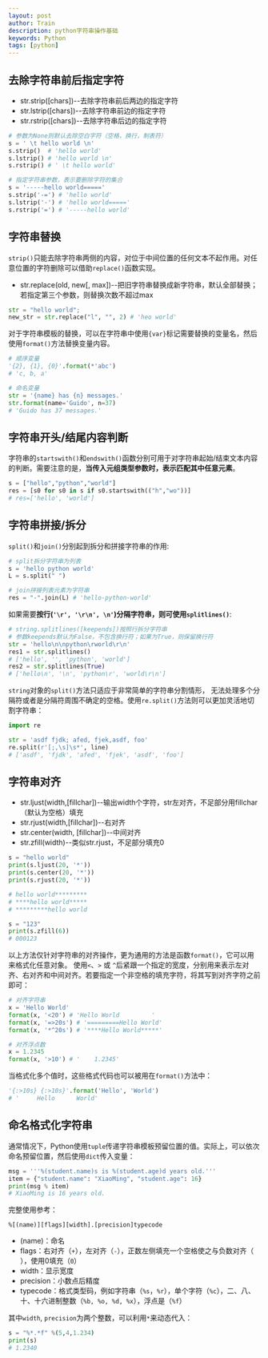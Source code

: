 ```yaml
---
layout: post
author: Train
description: python字符串操作基础
keywords: Python
tags: [python]
---
```


## 去除字符串前后指定字符

- str.strip([chars])--去除字符串前后两边的指定字符
- str.lstrip([chars])--去除字符串前边的指定字符
- str.rstrip([chars])--去除字符串后边的指定字符

``` python
# 参数为None则默认去除空白字符（空格，换行，制表符）
s = ' \t hello world \n'
s.strip()  # 'hello world'
s.lstrip() # 'hello world \n'
s.rstrip() # ' \t hello world'

# 指定字符串参数，表示要删除字符的集合
s = '-----hello world====='
s.strip('-=') # 'hello world'
s.lstrip('-') # 'hello world====='
s.rstrip('=') # '-----hello world'
```

## 字符串替换

`strip()`只能去除字符串两侧的内容，对位于中间位置的任何文本不起作用。对任意位置的字符删除可以借助`replace()`函数实现。

- str.replace(old, new[, max])--把旧字符串替换成新字符串，默认全部替换；若指定第三个参数，则替换次数不超过max

``` python
str = "hello world";
new_str = str.replace("l", "", 2) # 'heo world'
```

对于字符串模板的替换，可以在字符串中使用`{var}`标记需要替换的变量名，然后使用`format()`方法替换变量内容。

``` python
# 顺序变量
'{2}, {1}, {0}'.format(*'abc')
# 'c, b, a'

# 命名变量
str = '{name} has {n} messages.'
str.format(name='Guido', n=37)
# 'Guido has 37 messages.'
```

## 字符串开头/结尾内容判断

字符串的`startswith()`和`endswith()`函数分别可用于对字符串起始/结束文本内容的判断。需要注意的是，**当传入元组类型参数时，表示匹配其中任意元素**。

``` python
s = ["hello","python","world"]
res = [s0 for s0 in s if s0.startswith(("h","wo"))]
# res=['hello', 'world']
```

## 字符串拼接/拆分

`split()`和`join()`分别起到拆分和拼接字符串的作用:

``` python
# split拆分字符串为列表
s = 'hello python world'
L = s.split(" ")

# join拼接列表元素为字符串
res = "-".join(L) # 'hello-python-world'
```

如果需要**按行(`'\r', '\r\n', \n'`)分隔字符串，则可使用`splitlines()`**:

``` python
# string.splitlines([keepends])按照行拆分字符串
# 参数keepends默认为False，不包含换行符；如果为True，则保留换行符
str = 'hello\n\npython\rworld\r\n'
res1 = str.splitlines()
# ['hello', '', 'python', 'world']
res2 = str.splitlines(True)
# ['hello\n', '\n', 'python\r', 'world\r\n']
```

`string`对象的`split()`方法只适应于非常简单的字符串分割情形， 无法处理多个分隔符或者是分隔符周围不确定的空格。使用`re.split()`方法则可以更加灵活地切割字符串：

``` python
import re

str = 'asdf fjdk; afed, fjek,asdf, foo'
re.split(r'[;,\s]\s*', line)
# ['asdf', 'fjdk', 'afed', 'fjek', 'asdf', 'foo']
```

## 字符串对齐

- str.ljust(width,[fillchar])--输出width个字符，str左对齐，不足部分用fillchar（默认为空格）填充
- str.rjust(width,[fillchar])--右对齐
- str.center(width, [fillchar])--中间对齐
- str.zfill(width)--类似str.rjust，不足部分填充0

``` python
s = "hello world"
print(s.ljust(20, '*'))
print(s.center(20, '*'))
print(s.rjust(20, '*'))

# hello world*********
# ****hello world*****
# *********hello world

s = "123"
print(s.zfill(6))
# 000123
```

以上方法仅针对字符串的对齐操作，更为通用的方法是函数`format()`，它可以用来格式化任意对象。 使用`<`、`>` 或 `^`后紧跟一个指定的宽度，分别用来表示左对齐、右对齐和中间对齐。若要指定一个非空格的填充字符，将其写到对齐字符之前即可：

``` python
# 对齐字符串
x = 'Hello World'
format(x, '<20') # 'Hello World         '
format(x, '=>20s') # '=========Hello World'
format(x, '*^20s') # '****Hello World*****'

# 对齐浮点数
x = 1.2345
format(x, '>10') # '    1.2345'

```

当格式化多个值时，这些格式代码也可以被用在`format()`方法中：

``` python
'{:>10s} {:>10s}'.format('Hello', 'World')
# '     Hello      World'
```

## 命名格式化字符串

通常情况下，Python使用`tuple`传递字符串模板预留位置的值。实际上，可以依次命名预留位置，然后使用`dict`传入变量：

```python
msg = '''%(student.name)s is %(student.age)d years old.'''
item = {"student.name": "XiaoMing", "student.age": 16}
print(msg % item)
# XiaoMing is 16 years old.
```

完整使用参考：

```
%[(name)][flags][width].[precision]typecode
```

- (name)：命名
- flags：右对齐（`+`），左对齐（`-`），正数左侧填充一个空格使之与负数对齐（` `），使用0填充（`0`）
- width：显示宽度
- precision：小数点后精度
- typecode：格式类型码，例如字符串（`%s`，`%r`），单个字符（`%c`），二、八、十、十六进制整数（`%b, %o, %d, %x`），浮点是（`%f`）

其中`width`, `precision`为两个整数，可以利用`*`来动态代入：

```python
s = "%*.*f" %(5,4,1.234)
print(s)
# 1.2340
```
